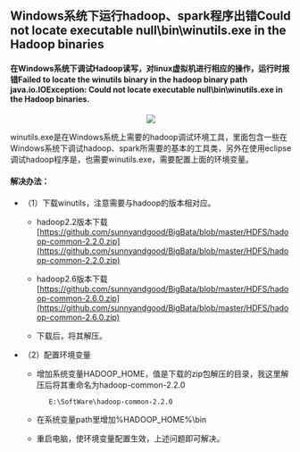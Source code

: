 ## Windows系统下运行hadoop、spark程序出错Could not locate executable null\bin\winutils.exe in the Hadoop binaries

#### 在Windows系统下调试Hadoop读写，对linux虚拟机进行相应的操作，运行时报错Failed to locate the winutils binary in the hadoop binary path  java.io.IOException: Could not locate executable null\bin\winutils.exe in the Hadoop binaries. 

  <div align="center"><img src="https://github.com/sunnyandgood/BigBata/blob/master/HDFS/img/Windows%E7%B3%BB%E7%BB%9F%E4%B8%8B%E8%BF%90%E8%A1%8Chadoop%E3%80%81spark%E7%A8%8B%E5%BA%8F%E5%87%BA%E9%94%99Could%20not%20locate%20executablenullbinwinutils.exe%20in%20the%20Hadoop%20binaries.png"/></div>

winutils.exe是在Windows系统上需要的hadoop调试环境工具，里面包含一些在Windows系统下调试hadoop、spark所需要的基本的工具类，另外在使用eclipse调试hadoop程序是，也需要winutils.exe，需要配置上面的环境变量。

#### 解决办法：
* （1）下载winutils，注意需要与hadoop的版本相对应。

    * hadoop2.2版本下载[https://github.com/sunnyandgood/BigBata/blob/master/HDFS/hadoop-common-2.2.0.zip](https://github.com/sunnyandgood/BigBata/blob/master/HDFS/hadoop-common-2.2.0.zip)
    
    * hadoop2.6版本下载[https://github.com/sunnyandgood/BigBata/blob/master/HDFS/hadoop-common-2.6.0.zip](https://github.com/sunnyandgood/BigBata/blob/master/HDFS/hadoop-common-2.6.0.zip)
    
    * 下载后，将其解压。

* （2）配置环境变量

   * 增加系统变量HADOOP_HOME，值是下载的zip包解压的目录，我这里解压后将其重命名为hadoop-common-2.2.0
   
            E:\SoftWare\hadoop-common-2.2.0
      
   * 在系统变量path里增加%HADOOP_HOME%\bin
      
   * 重启电脑，使环境变量配置生效，上述问题即可解决。



